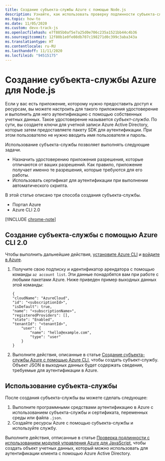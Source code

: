 ```yaml
---
title: Создание субъекта-службы Azure с помощью Node.js
description: Узнайте, как использовать проверку подлинности субъекта-службы в Azure с помощью Node.js и JavaScript.
ms.topic: how-to
ms.date: 11/05/2020
ms.custom: devx-track-js
ms.openlocfilehash: e7f885b0af5e7a25d0e706c235a1521bb44c4b36
ms.sourcegitcommit: 12f80b1e0fe08db707c198271d0c399c3aba343a
ms.translationtype: HT
ms.contentlocale: ru-RU
ms.lasthandoff: 11/11/2020
ms.locfileid: "94515175"
---
```

# <a name="create-an-azure-service-principal-for-nodejs"></a>Создание субъекта-службы Azure для Node.js

Если у вас есть приложение, которому нужно предоставить доступ к ресурсам, вы можете настроить для такого приложения удостоверение и выполнить для него аутентификацию с помощью собственных учетных данных. Такое удостоверение называется *субъект-служба*. По сути, вы создаете ключи для учетной записи Azure Active Directory, которые затем предоставляете пакету SDK для аутентификации. При этом пользователю не нужно вводить имя пользователя и пароль.

Использование субъекта-службы позволяет выполнять следующие задачи.
- Назначить удостоверению приложения разрешения, которые отличаются от ваших разрешений. Как правило, приложение получает именно те разрешения, которые требуются для его работы.
- Использовать сертификат для аутентификации при выполнении автоматического скрипта.

В этой статье описано три способа создания субъекта-службы.

- Портал Azure
- Azure CLI 2.0

[!INCLUDE [chrome-note](../includes/chrome-note.md)]

## <a name="create-a-service-principal-using-the-azure-cli-20"></a>Создание субъекта-службы с помощью Azure CLI 2.0

Чтобы выполнить дальнейшие действия, [установите Azure CLI](/cli/azure/install-azure-cli) и [войдите в Azure](/cli/azure/authenticate-azure-cli). 

1. Получите свою подписку и идентификатор арендатора с помощью команды `az account list`. Эти данные понадобятся вам при работе с любыми пакетами Azure. Ниже приведен пример выходных данных этой команды:

    ```shell
    {
    "cloudName": "AzureCloud",
    "id": "<subscriptionId>",
    "isDefault": true,
    "name": "<subscriptionName>",
    "registeredProviders": [],
    "state": "Enabled",
    "tenantId": "<tenantId>",
        "user": {
            "name": "hello@example.com",
            "type": "user"
        }
    }
    ```

1. Выполните действия, описанные в статье [Создание субъекта-службы Azure с помощью Azure CLI](/cli/azure/create-an-azure-service-principal-azure-cli), чтобы создать субъект-службу. Объект JSON в выходных данных будет содержать сведения, требуемые для аутентификации в Azure.

## <a name="using-the-service-principal"></a>Использование субъекта-службы

После создания субъекта-службы вы можете сделать следующее:

1. Выполните программными средствами аутентификацию в Azure с использованием субъекта-службы и сертификата, переменных среды или файла `.json`. 
1. Создайте ресурсы Azure с помощью субъекта-службы и используйте службу.

Выполните действия, отписанные в статье [Проверка подлинности с использованием модулей управления Azure для JavaScript](./node-sdk-azure-authenticate.md), чтобы создать объект учетных данных, который можно использовать для аутентификации клиента с помощью Azure Active Directory.
